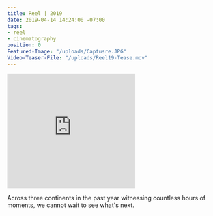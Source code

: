 ```yaml
---
title: Reel | 2019
date: 2019-04-14 14:24:00 -07:00
tags:
- reel
- cinematography
position: 0
Featured-Image: "/uploads/Captusre.JPG"
Video-Teaser-File: "/uploads/Reel19-Tease.mov"
---
```


<iframe src="https://player.vimeo.com/video/329743816" width:100% height="268" frameborder="0" allow="autoplay; fullscreen" allowfullscreen></iframe>



Across three continents in the past year witnessing countless hours of moments, we cannot wait to see what's next.